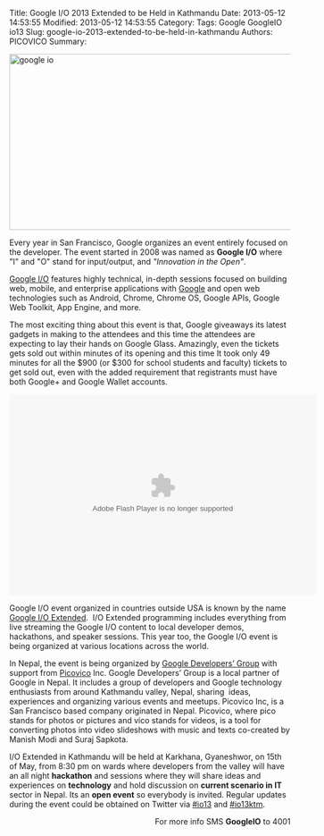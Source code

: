 Title: Google I/O 2013 Extended to be Held in Kathmandu
Date: 2013-05-12 14:53:55
Modified: 2013-05-12 14:53:55
Category: 
Tags: Google GoogleIO io13
Slug: google-io-2013-extended-to-be-held-in-kathmandu
Authors: PICOVICO
Summary: 

<p dir="ltr"><a href="themes/wp-content/uploads/2013/05/google-io.jpg"><img class="aligncenter size-full wp-image-599" title="google io" src="themes/wp-content/uploads/2013/05/google-io.jpg" alt="google io" width="851" height="315" /></a></p>
<p dir="ltr">Every year in San Francisco, Google organizes an event entirely focused on the developer. The event started in 2008 was named as <strong>Google I/O</strong> where "I" and "O" stand for input/output, and <em>"Innovation in the Open"</em>.</p>
<p dir="ltr"><a title="Google I/O" href="https://developers.google.com/events/io/" target="_blank">Google I/O</a> features highly technical, in-depth sessions focused on building web, mobile, and enterprise applications with <a title="Google" href="http://www.google.com" target="_blank">Google</a> and open web technologies such as Android, Chrome, Chrome OS, Google APIs, Google Web Toolkit, App Engine, and more.</p>
<p dir="ltr">The most exciting thing about this event is that, Google giveaways its latest gadgets in making to the attendees and this time the attendees are expecting to lay their hands on Google Glass. Amazingly, even the tickets gets sold out within minutes of its opening and this time It took only 49 minutes for all the $900 (or $300 for school students and faculty) tickets to get sold out, even with the added requirement that registrants must have both Google+ and Google Wallet accounts.</p>
<object id="picovico-player-5391ea3ae07f4ade98fd3502afa78440" width="550" height="360" classid="clsid:d27cdb6e-ae6d-11cf-96b8-444553540000" codebase="http://download.macromedia.com/pub/shockwave/cabs/flash/swflash.cab#version=6,0,40,0"><param name="allowfullscreen" value="true" /><param name="allowscriptaccess" value="always" /><param name="src" value="http://www.picovico.com/player/player.swf?file=http://s3.amazonaws.com/pvcdn2/video/5391ea3ae07f4ade98fd3502afa78440/5391ea3ae07f4ade98fd3502afa78440-360.mp4&amp;image=http://s3.amazonaws.com/pvcdn2/video/5391ea3ae07f4ade98fd3502afa78440/5391ea3ae07f4ade98fd3502afa78440-360.jpg&amp;skin=http://www.picovico.com//player/bekle.zip&amp;baseurl=http://www.picovico.com/&amp;controlbar.position=over&amp;logo.file=http://www.picovico.com/themes/_global/images/picovico.png&amp;logo.link=http://www.picovico.com/play/5391ea3ae07f4ade98fd3502afa78440&amp;logo.margin=20&amp;logo.position=top-left&amp;logo.over=1&amp;logo.out=0.8&amp;logo.hide=false" /><embed id="picovico-player-5391ea3ae07f4ade98fd3502afa78440" width="550" height="360" type="application/x-shockwave-flash" src="http://www.picovico.com/player/player.swf?file=http://s3.amazonaws.com/pvcdn2/video/5391ea3ae07f4ade98fd3502afa78440/5391ea3ae07f4ade98fd3502afa78440-360.mp4&amp;image=http://s3.amazonaws.com/pvcdn2/video/5391ea3ae07f4ade98fd3502afa78440/5391ea3ae07f4ade98fd3502afa78440-360.jpg&amp;skin=http://www.picovico.com//player/bekle.zip&amp;baseurl=http://www.picovico.com/&amp;controlbar.position=over&amp;logo.file=http://www.picovico.com/themes/_global/images/picovico.png&amp;logo.link=http://www.picovico.com/play/5391ea3ae07f4ade98fd3502afa78440&amp;logo.margin=20&amp;logo.position=top-left&amp;logo.over=1&amp;logo.out=0.8&amp;logo.hide=false" allowfullscreen="true" allowscriptaccess="always" /></object>
<p dir="ltr">Google I/O event organized in countries outside USA is known by the name <a title="Google I/O Extended" href="https://developers.google.com/events/io/io-extended" target="_blank">Google I/O Extended</a>.  I/O Extended programming includes everything from live streaming the Google I/O content to local developer demos, hackathons, and speaker sessions. This year too, the Google I/O event is being organized at various locations across the world.</p>
<p dir="ltr">In Nepal, the event is being organized by <a title="Google Developers' Group" href="https://plus.google.com/104003514155874791868/posts" target="_blank">Google Developers’ Group</a> with support from <a title="Picovico" href="http://www.picovico.com" target="_blank">Picovico</a> Inc. Google Developers’ Group is a local partner of Google in Nepal. It includes a group of developers and Google technology enthusiasts from around Kathmandu valley, Nepal, sharing  ideas, experiences and organizing various events and meetups. Picovico Inc, is a San Francisco based company originated in Nepal. Picovico, where pico stands for photos or pictures and vico stands for videos, is a tool for converting photos into video slideshows with music and texts co-created by Manish Modi and Suraj Sapkota.</p>
<p dir="ltr">I/O Extended in Kathmandu will be held at Karkhana, Gyaneshwor, on 15th of May, from 8:30 pm on wards where developers from the valley will have an all night <strong>hackathon</strong> and sessions where they will share ideas and experiences on <strong>technology</strong> and hold discussion on <strong>current scenario in IT</strong> sector in Nepal. Its an <strong>open event</strong> so everybody is invited. Regular updates during the event could be obtained on Twitter via <a title="#io13" href="https://twitter.com/search?q=%23io13&amp;src=typd" target="_blank">#io13</a> and <a title="#io13ktm" href="http://twitter.com/search/realtime?q=%23io13ktm&amp;src=typd" target="_blank">#io13ktm</a>.</p>
<p style="text-align: right;" dir="ltr">For more info SMS <strong>GoogleIO</strong> to 4001</p>

<div></div>
